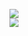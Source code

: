 [![](https://img.shields.io/badge/Made%20With-Github%20Spray-lightgrey.svg?style=for-the-badge&logo=github)](https://github.com/Annihil/github-spray#27766)  
[![](https://i.imgur.com/2DrTn0Z.gif)](https://github.com/Annihil/github-spray)